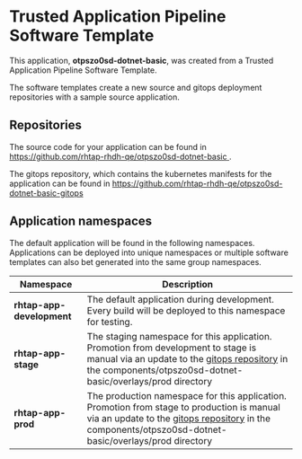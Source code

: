 # Trusted Application Pipeline Software Template

This application, **otpszo0sd-dotnet-basic**, was created from a Trusted Application Pipeline Software Template.

The software templates create a new source and gitops deployment repositories with a sample source application. 

## Repositories

The source code for your application can be found in [https://github.com/rhtap-rhdh-qe/otpszo0sd-dotnet-basic ](https://github.com/rhtap-rhdh-qe/otpszo0sd-dotnet-basic ).
 
The gitops repository, which contains the kubernetes manifests for the application can be found in 
[https://github.com/rhtap-rhdh-qe/otpszo0sd-dotnet-basic-gitops ](https://github.com/rhtap-rhdh-qe/otpszo0sd-dotnet-basic-gitops ) 

## Application namespaces 

The default application will be found in the following namespaces. Applications can be deployed into unique namespaces or multiple software templates can also bet generated into the same group namespaces.  

|  Namespace   |  Description   |  
| -------- | -------- |   
| **rhtap-app-development** | The default application during development. Every build will be deployed to this namespace for testing. | 
| **rhtap-app-stage** | The staging namespace for this application. Promotion from development to stage is manual via an update to the [gitops repository](https://github.com/rhtap-rhdh-qe/otpszo0sd-dotnet-basic-gitops ) in the components/otpszo0sd-dotnet-basic/overlays/prod directory |  
| **rhtap-app-prod** | The production namespace for this application. Promotion from stage to production is manual via an update to the [gitops repository](https://github.com/rhtap-rhdh-qe/otpszo0sd-dotnet-basic-gitops ) in the components/otpszo0sd-dotnet-basic/overlays/prod directory | 